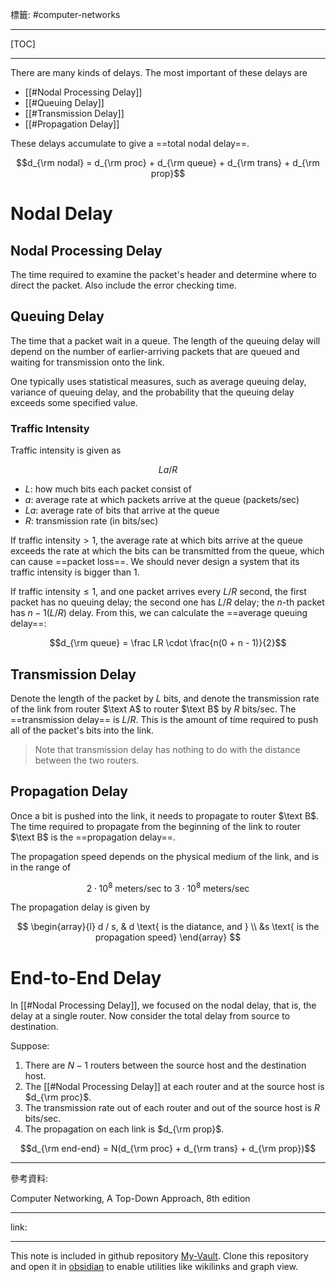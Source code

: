 標籤: #computer-networks 

---

[TOC]

---

There are many kinds of delays. The most important of these delays are

- [[#Nodal Processing Delay]]
- [[#Queuing Delay]]
- [[#Transmission Delay]]
- [[#Propagation Delay]]

These delays accumulate to give a ==total nodal delay==.

$$d_{\rm nodal} = d_{\rm proc} + d_{\rm queue} + d_{\rm trans} + d_{\rm prop}$$

# Nodal Delay

## Nodal Processing Delay

The time required to examine the packet's header and determine where to direct the packet. Also include the error checking time.

## Queuing Delay

The time that a packet wait in a queue. The length of the queuing delay will depend on the number of earlier-arriving packets that are queued and waiting for transmission onto the link.

One typically uses statistical measures, such as average queuing delay, variance of queuing delay, and the probability that the queuing delay exceeds some specified value.

### Traffic Intensity

Traffic intensity is given as

$$La / R$$

- $L$: how much bits each packet consist of
- $a$: average rate at which packets arrive at the queue ($\text{packets/sec}$)
- $La$: average rate of bits that arrive at the queue
- $R$: transmission rate (in $\text{bits/sec}$)

If $\text{traffic intensity} > 1$, the average rate at which bits arrive at the queue exceeds the rate at which the bits can be transmitted from the queue, which can cause ==packet loss==. We should never design a system that its traffic intensity is bigger than 1.

If $\text{traffic intensity} \leq 1$, and one packet arrives every $L / R$ second, the first packet has no queuing delay; the second one has $L / R$ delay; the $n$-th packet has $n - 1(L / R)$ delay. From this, we can calculate the ==average queuing delay==:

$$d_{\rm queue} = \frac LR \cdot \frac{n(0 + n - 1)}{2}$$

## Transmission Delay

Denote the length of the packet by $L$ bits, and denote the transmission rate of the link from router $\text A$ to router $\text B$ by $R \text{ bits/sec}$. The ==transmission delay== is $L / R$. This is the amount of time required to push all of the packet's bits into the link.

> Note that transmission delay has nothing to do with the distance between the two routers.

## Propagation Delay

Once a bit is pushed into the link, it needs to propagate to router $\text B$. The time required to propagate from the beginning of the link to router $\text B$ is the ==propagation delay==. 

The propagation speed depends on the physical medium of the link, and is in the range of 

$$2 \cdot 10^8 \text{ meters/sec to } 3\cdot 10^8 \text{ meters/sec}$$

The propagation delay is given by

$$
\begin{array}{l}
d / s, & d \text{ is the diatance, and } \\
&s \text{ is the propagation speed}
\end{array}
$$

# End-to-End Delay

In [[#Nodal Processing Delay]], we focused on the nodal delay, that is, the delay at a single router. Now consider the total delay from source to destination.

Suppose:

1. There are $N - 1$ routers between the source host and the destination host.
2. The [[#Nodal Processing Delay]] at each router and at the source host is $d_{\rm proc}$.
3. The transmission rate out of each router and out of the source host is $R\text{ bits/sec}$.
4. The propagation on each link is $d_{\rm prop}$.

$$d_{\rm end-end} = N(d_{\rm proc} + d_{\rm trans} + d_{\rm prop})$$

---

參考資料:

Computer Networking, A Top-Down Approach, 8th edition

---

link:


---

This note is included in github repository [My-Vault](https://github.com/LittleD3092/My-Vault.git). Clone this repository and open it in [obsidian](https://obsidian.md/) to enable utilities like wikilinks and graph view.